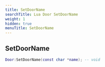 ```yaml
---
title: SetDoorName
searchTitle: Lua Door SetDoorName
weight: 1
hidden: true
menuTitle: SetDoorName
---
```

## SetDoorName
```lua
Door:SetDoorName(const char *name); -- void
```